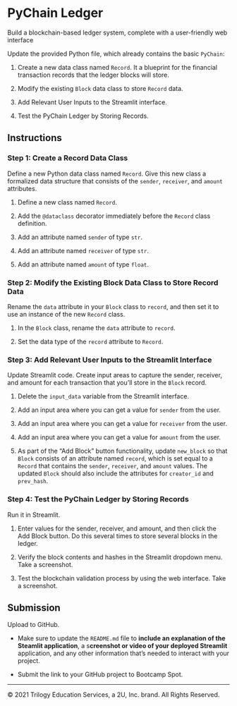 # PyChain Ledger

Build a blockchain-based ledger system, complete with a user-friendly web interface

Update the provided Python file, which already contains the basic `PyChain`:

1. Create a new data class named `Record`. It a blueprint for the financial transaction records that the ledger blocks will store.

2. Modify the existing `Block` data class to store `Record` data.

3. Add Relevant User Inputs to the Streamlit interface.

4. Test the PyChain Ledger by Storing Records.

## Instructions

### Step 1: Create a Record Data Class

Define a new Python data class named `Record`. Give this new class a formalized data structure that consists of the `sender`, `receiver`, and `amount` attributes.

1. Define a new class named `Record`.

2. Add the `@dataclass` decorator immediately before the `Record` class definition.

3. Add an attribute named `sender` of type `str`.

4. Add an attribute named `receiver` of type `str`.

5. Add an attribute named `amount` of type `float`.

### Step 2: Modify the Existing Block Data Class to Store Record Data

Rename the `data` attribute in your `Block` class to `record`, and then set it to use an instance of the new `Record` class.

1. In the `Block` class, rename the `data` attribute to `record`.

2. Set the data type of the `record` attribute to `Record`.

### Step 3: Add Relevant User Inputs to the Streamlit Interface

Update Streamlit code. Create input areas to capture the sender, receiver, and amount for each transaction that you’ll store in the `Block` record.

1. Delete the `input_data` variable from the Streamlit interface.

2. Add an input area where you can get a value for `sender` from the user.

3. Add an input area where you can get a value for `receiver` from the user.

4. Add an input area where you can get a value for `amount` from the user.

5. As part of the “Add Block” button functionality, update `new_block` so that `Block` consists of an attribute named `record`, which is set equal to a `Record` that contains the `sender`, `receiver`, and `amount` values. The updated `Block` should also include the attributes for `creator_id` and `prev_hash`.

### Step 4: Test the PyChain Ledger by Storing Records

Run it in Streamlit.

1. Enter values for the sender, receiver, and amount, and then click the Add Block button. Do this several times to store several blocks in the ledger.
2. Verify the block contents and hashes in the Streamlit dropdown menu. Take a screenshot.

3. Test the blockchain validation process by using the web interface. Take a screenshot.

## Submission

Upload to GitHub.

* Make sure to update the `README.md` file to **include an explanation of the Steamlit application**, a s**creenshot or video of your deployed Streamlit** application, and any other information that’s needed to interact with your project.

* Submit the link to your GitHub project to Bootcamp Spot.

---

© 2021 Trilogy Education Services, a 2U, Inc. brand. All Rights Reserved.
